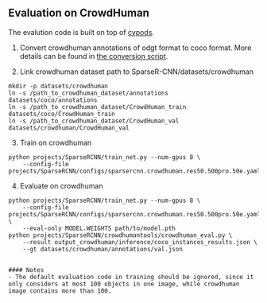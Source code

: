 ## Evaluation on CrowdHuman
The evalution code is built on top of [cvpods](https://github.com/Megvii-BaseDetection/cvpods).


1. Convert crowdhuman annotations of odgt format to coco format. More details can be found in [the conversion script](convert_crowdhuman_to_coco.py).

2. Link crowdhuman dataset path to SparseR-CNN/datasets/crowdhuman
```
mkdir -p datasets/crowdhuman
ln -s /path_to_crowdhuman_dataset/annotations datasets/coco/annotations
ln -s /path_to_crowdhuman_dataset/CrowdHuman_train datasets/coco/CrowdHuman_train
ln -s /path_to_crowdhuman_dataset/CrowdHuman_val datasets/crowdhuman/CrowdHuman_val
```

3. Train on crowdhuman
```
python projects/SparseRCNN/train_net.py --num-gpus 8 \
    --config-file projects/SparseRCNN/configs/sparsercnn.crowdhuman.res50.500pro.50e.yaml
```

4. Evaluate on crowdhuman
```
python projects/SparseRCNN/train_net.py --num-gpus 8 \
    --config-file projects/SparseRCNN/configs/sparsercnn.crowdhuman.res50.500pro.50e.yaml \
    --eval-only MODEL.WEIGHTS path/to/model.pth
python projects/SparseRCNN/crowdhumantools/crowdhuman_eval.py \
    --result output_crowdhuman/inference/coco_instances_results.json \
    --gt datasets/crowdhuman/annotations/val.json
```
```

#### Notes
- The default evaluation code in training should be ignored, since it only considers at most 100 objects in one image, while crowdhuman image contains more than 100.